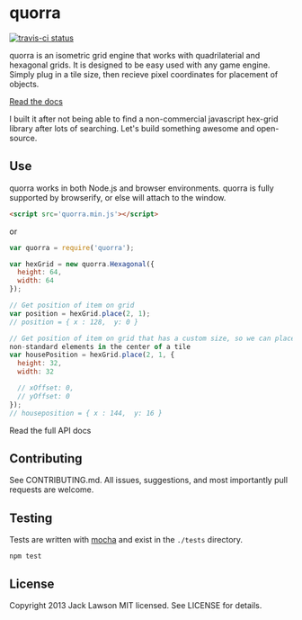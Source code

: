 quorra
======

[![travis-ci status](https://secure.travis-ci.org/ajacksified/quorra.png)](http://travis-ci.org/#!/ajacksified/quorra/builds)

quorra is an isometric grid engine that works with quadrilaterial and hexagonal
grids. It is designed to be easy used with any game engine. Simply plug in a
tile size, then recieve pixel coordinates for placement of objects.

[Read the docs](http://www.quorra.io)

I built it after not being able to find a non-commercial javascript hex-grid
library after lots of searching. Let's build something awesome and open-source.

Use
---

quorra works in both Node.js and browser environments. quorra is fully
supported by browserify, or else will attach to the window.

```html
<script src='quorra.min.js'></script>
```

or

```javascript
var quorra = require('quorra');
```

```javascript
var hexGrid = new quorra.Hexagonal({
  height: 64,
  width: 64
});

// Get position of item on grid
var position = hexGrid.place(2, 1);
// position = { x : 128,  y: 0 }

// Get position of item on grid that has a custom size, so we can place
non-standard elements in the center of a tile
var housePosition = hexGrid.place(2, 1, {
  height: 32,
  width: 32

  // xOffset: 0,
  // yOffset: 0
});
// houseposition = { x : 144,  y: 16 }

```

Read the full API docs 

Contributing
------------

See CONTRIBUTING.md. All issues, suggestions, and most importantly pull requests
are welcome.

Testing
-------

Tests are written with [mocha](http://mochaui.com) and exist in the `./tests`
directory.

```
npm test
```


License
-------

Copyright 2013 Jack Lawson
MIT licensed. See LICENSE for details.

